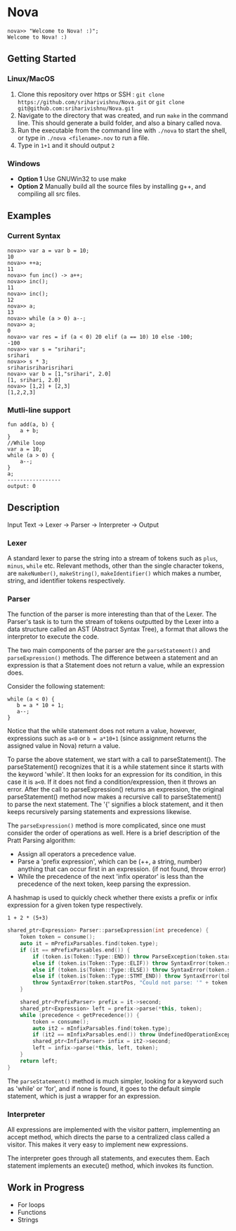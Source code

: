 # Nova
```
nova>> "Welcome to Nova! :)";
Welcome to Nova! :)
```
## Getting Started
### Linux/MacOS
1. Clone this repository over https or SSH : `git clone https://github.com/sriharivishnu/Nova.git` or `git clone git@github.com:sriharivishnu/Nova.git`
2. Navigate to the directory that was created, and run `make` in the command line. This should generate a build folder, and also a binary called nova.
3. Run the executable from the command line with `./nova` to start the shell, or type in `./nova <filename>.nov` to run a file.
4. Type in `1+1` and it should output `2`

### Windows

- **Option 1** Use GNUWin32 to use make
- **Option 2** Manually build all the source files by installing g++, and compiling all src files.

## Examples
### Current Syntax

```
nova>> var a = var b = 10;
10
nova>> ++a;
11
nova>> fun inc() -> a++;
nova>> inc();
11
nova>> inc();
12
nova>> a;
13
nova>> while (a > 0) a--;
nova>> a;
0
nova>> var res = if (a < 0) 20 elif (a == 10) 10 else -100;
-100
nova>> var s = "srihari";
srihari
nova>> s * 3;
sriharisriharisrihari
nova>> var b = [1,"srihari", 2.0]
[1, srihari, 2.0]
nova>> [1,2] + [2,3]
[1,2,2,3]
```

### Mutli-line support

```
fun add(a, b) {
    a + b;
}
//While loop
var a = 10;
while (a > 0) {
    a--;
}
a;
-----------------
output: 0
```

## Description
Input Text -> Lexer -> Parser -> Interpreter -> Output

### Lexer
A standard lexer to parse the string into a stream of tokens such as `plus`, `minus`, `while` etc. Relevant methods, other than the single character tokens, are `makeNumber()`, `makeString()`, `makeIdentifier()` which makes a number, string, and identifier tokens respectively.

### Parser
The function of the parser is more interesting than that of the Lexer. The Parser's task is to turn the stream of tokens outputted by the Lexer into a data structure called an AST (Abstract Syntax Tree), a format that allows the interpretor to execute the code. 

The two main components of the parser are the `parseStatement()` and `parseExpression()` methods. The difference between a statement and an expression is that a Statement does not return a value, while an expression does.

Consider the following statement:
```
while (a < 0) {
   b = a * 10 + 1;
   a--;
}
```
Notice that the while statement does not return a value, however, expressions such as `a<0` or `b = a*10+1` (since assignment returns the assigned value in Nova) return a value.

To parse the above statement, we start with a call to parseStatement(). The parseStatement() recognizes that it is a while statement since it starts with the keyword 'while'. It then looks for an expression for its condition, in this case it is `a<0`. If it does not find a condition/expression, then it throws an error. After the call to parseExpression() returns an expression, the original parseStatement() method now makes a recursive call to parseStatement() to parse the next statement. The '{' signifies a block statement, and it then keeps recursively parsing statements and expressions likewise.

The `parseExpression()` method is more complicated, since one must consider the order of operations as well. Here is a brief description of the Pratt Parsing algorithm: 
- Assign all operators a precedence value.
- Parse a 'prefix expression', which can be (++, a string, number) anything that can occur first in an expression. (if not found, throw error)
- While the precedence of the next 'infix operator' is less than the precedence of the next token, keep parsing the expression.

A hashmap is used to quickly check whether there exists a prefix or infix expression for a given token type respectively.

```
1 + 2 * (5+3)
```

```c++
shared_ptr<Expression> Parser::parseExpression(int precedence) {
    Token token = consume();
    auto it = mPrefixParsables.find(token.type);
    if (it == mPrefixParsables.end()) {
        if (token.is(Token::Type::END)) throw ParseException(token.startPos, "Unexpected End of File while Parsing");
        else if (token.is(Token::Type::ELIF)) throw SyntaxError(token.startPos, "'elif' without an 'if' statement");
        else if (token.is(Token::Type::ELSE)) throw SyntaxError(token.startPos, "'else' without an 'if' statement");
        else if (token.is(Token::Type::STMT_END)) throw SyntaxError(token.startPos, "unexpected end of statement");
        throw SyntaxError(token.startPos, "Could not parse: '" + token.getValue() + "'");
    }

    shared_ptr<PrefixParser> prefix = it->second;
    shared_ptr<Expression> left = prefix->parse(*this, token);
    while (precedence < getPrecedence()) {
        token = consume();
        auto it2 = mInfixParsables.find(token.type);
        if (it2 == mInfixParsables.end()) throw UndefinedOperationException(token.startPos, token.getValue());
        shared_ptr<InfixParser> infix = it2->second;
        left = infix->parse(*this, left, token);
    }
    return left;
}
```

The `parseStatement()` method is much simpler, looking for a keyword such as 'while' or 'for', and if none is found, it goes to the default simple statement, which is just a wrapper for an expression.

### Interpreter

All expressions are implemented with the visitor pattern, implementing an accept method, which directs the parse to a centralized class called a visitor. This makes it very easy to implement new expressions. 

The interpreter goes through all statements, and executes them. Each statement implements an execute() method, which invokes its function. 

## Work in Progress

- For loops
- Functions
- Strings
